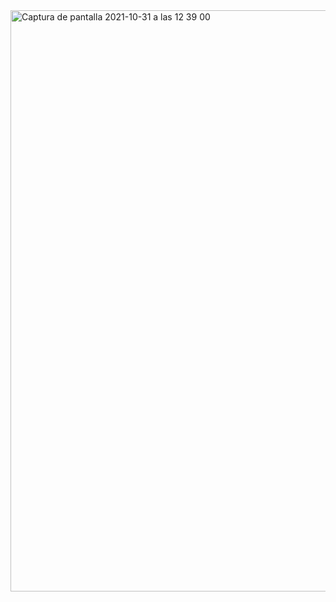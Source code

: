 <img width="930" alt="Captura de pantalla 2021-10-31 a las 12 39 00" src="https://user-images.githubusercontent.com/43842142/139581268-1bcbda09-7399-4a87-9fb1-ffc7bdb2fcd2.png">
